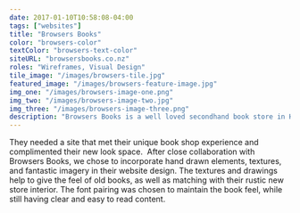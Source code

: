 ```yaml
---
date: 2017-01-10T10:58:08-04:00
tags: ["websites"]
title: "Browsers Books"
color: "browsers-color"
textColor: "browsers-text-color"
siteURL: "browsersbooks.co.nz"
roles: "Wireframes, Visual Design"
tile_image: "/images/browsers-tile.jpg"
featured_image: "/images/browsers-feature-image.jpg"
img_one: "/images/browsers-image-one.png"
img_two: "/images/browsers-image-two.jpg"
img_three: "/images/browsers-image-three.png"
description: "Browsers Books is a well loved secondhand book store in Hamilton, NZ. After 20 years, they moved to a new location with a new look store. They updated their brand, and next on the list was their website."
---
```


They needed a site that met their unique book shop experience and complimented their new look space.  After close collaboration with Browsers Books, we chose to incorporate hand drawn elements, textures, and fantastic imagery in their website design. The textures and drawings help to give the feel of old books, as well as matching with their rustic new store interior. The font pairing was chosen to maintain the book feel, while still having clear and easy to read content. 
